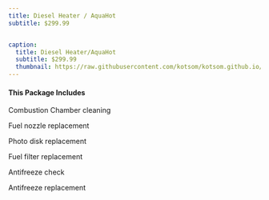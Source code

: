 ```yaml
---
title: Diesel Heater / AquaHot 
subtitle: $299.99


caption:
  title: Diesel Heater/AquaHot
  subtitle: $299.99
  thumbnail: https://raw.githubusercontent.com/kotsom/kotsom.github.io/master/assets/img/portfolio/01-thumbnail.jpg
---
```


#### This Package Includes

Combustion Chamber cleaning

Fuel nozzle replacement

Photo disk replacement

Fuel filter replacement

Antifreeze check

Antifreeze replacement


